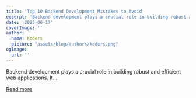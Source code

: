 ```yaml
---
title: 'Top 10 Backend Development Mistakes to Avoid'
excerpt: 'Backend development plays a crucial role in building robust and efficient web applications. It...'
date: '2023-06-17'
coverImage: ''
author:
  name: Koders
  picture: "assets/blog/authors/koders.png"
ogImage:
  url: ''
---
```


Backend development plays a crucial role in building robust and efficient web applications. It...

[Read more](https://dev.to/dhruvjoshi9/top-10-backend-development-mistakes-to-avoid-4p86)
